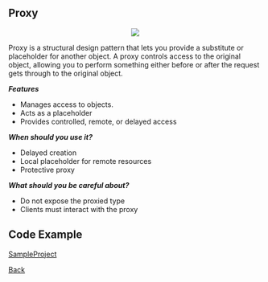##  Proxy

<p align="center">
  <image src="images/proxy.png"></image>
</p>



Proxy is a structural design pattern that lets you provide a substitute or placeholder for another object. A proxy controls access to the original object, allowing you to perform something either before or after the request gets through to the original object.

***Features***
- Manages access to objects.
- Acts as a placeholder
- Provides controlled, remote, or delayed access


***When should you use it?***

- Delayed creation
- Local placeholder for remote resources
- Protective proxy


***What should you be careful about?***

- Do not expose the proxied type
- Clients must interact with the proxy

## Code Example
[SampleProject]

[SampleProject]: ../samples/Proxy-pattern/ "SampleProject"






[Back]

[Back]: ../README.md "Back"
